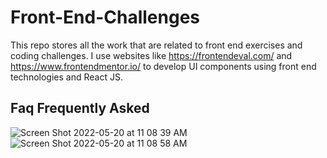 # Front-End-Challenges
This repo stores all the work that are related to front end exercises and coding challenges. I use websites like https://frontendeval.com/ and https://www.frontendmentor.io/ to develop UI components using front end technologies and React JS. 

## Faq Frequently Asked
![Screen Shot 2022-05-20 at 11 08 39 AM](https://user-images.githubusercontent.com/6641061/169557852-c66d5e39-0a21-4969-a120-cdfadbe7a8ea.png)
![Screen Shot 2022-05-20 at 11 08 58 AM](https://user-images.githubusercontent.com/6641061/169558250-52763936-7ef5-4f03-ab95-8a9e2e82eaa5.png)

